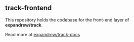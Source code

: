 ## track-frontend

This repository holds the codebase for the front-end layer of **expandrew/track**.

Read more at [expandrew/track-docs](http://docs.expandrew.com)